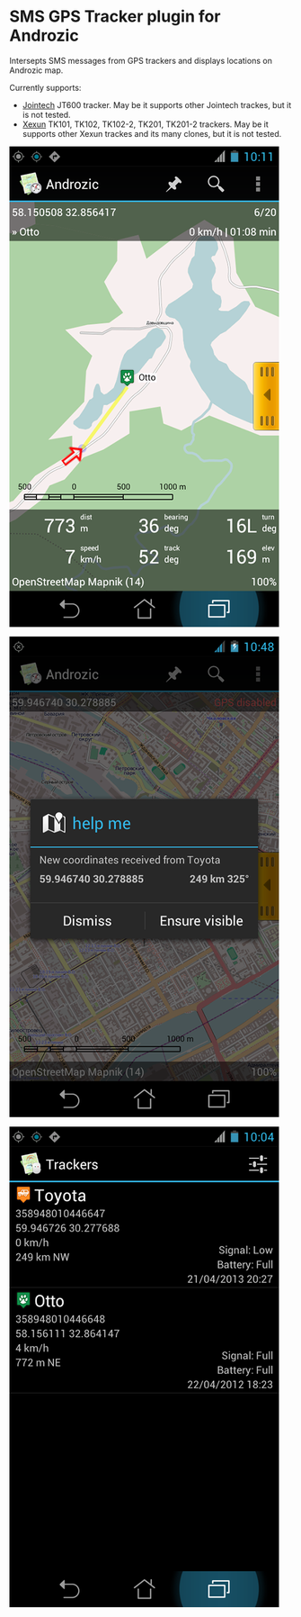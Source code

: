 SMS GPS Tracker plugin for Androzic
===================================

Intersepts SMS messages from GPS trackers  and displays locations on Androzic map.

Currently supports:

 * [Jointech](http://joint-tracking.com/en/product_center/) JT600 tracker. May be it supports other Jointech trackes, but it is not tested.
 * [Xexun](http://www.xexun.com/Products.aspx) TK101, TK102, TK102-2, TK201, TK201-2 trackers. May be it supports other Xexun trackes and its many clones, but it is not tested.

![screenshot](resources/screenshots/1.png)

![screenshot](resources/screenshots/2.png)

![screenshot](resources/screenshots/3.png)


